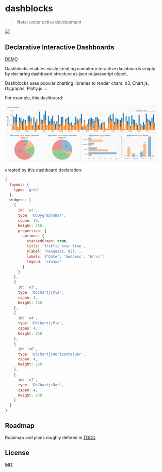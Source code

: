 # dashblocks

> Note: under active development

![](https://img.shields.io/badge/vue-2.x-brightgreen.svg)

## Declarative Interactive Dashboards

[DEMO](https://slanatech.github.io/dashblocks)

Dashblocks enables easily creating complex interactive dashboards simply by declaring dashboard structure as json or javascript object.

Dashblocks uses popular charting libraries to render chars: d3, Chart.js, Dygraphs, Plotly.js ...

For example, this dashboard:

![dashboard](screenshots/dashboard.png?raw=true)


created by this dashboard declaration: 
```javascript
{
  layout: {
    type: 'grid'
  },
  widgets: [
    {
      id: 'w2',
      type: 'DbDygraphsBar',
      cspan: 16,
      height: 250,
      properties: {
        options: {
          stackedGraph: true,
          title: 'Traffic over time',
          ylabel: 'Requests, Mil.',
          labels: ['Date', 'Success', 'Error'],
          legend: 'always'
        }
      }
    },
    {
      id: 'w3',
      type: 'DbChartjsPie',
      cspan: 4,
      height: 250
    },
    {
      id: 'w4',
      type: 'DbChartjsPie',
      cspan: 4,
      height: 250
    },
    {
      id: 'w6',
      type: 'DbChartjsHorizontalBar',
      cspan: 4,
      height: 250
    },
    {
      id: 'w7',
      type: 'DbChartjsBar',
      cspan: 4,
      height: 250
    }
  ]
}
```
## Roadmap 

Roadmap and plans roughly defined in [TODO](TODO.md)  

## License
 
[MIT](LICENSE)
